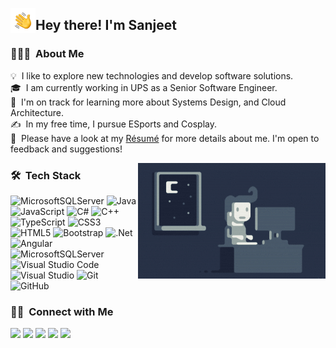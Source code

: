 
<img alt="Night Coding" src="./assets/Hand%20Wave.gif" width='40' align="left"/><h2>Hey there! I'm Sanjeet</h2>

<!-- ## 👋 &nbsp;Hey there! I'm Sanjeet -->

### 👨🏻‍💻 &nbsp;About Me

💡 &nbsp;I like to explore new technologies and develop software solutions.\
🎓 &nbsp;I am currently working in UPS as a Senior Software Engineer.\
🌱 &nbsp;I'm on track for learning more about Systems Design, and Cloud Architecture.\
✍️ &nbsp;In my free time, I pursue ESports and Cosplay.\
📄 &nbsp;Please have a look at my [Résumé](https://sanjeet-jain.github.io/assets/files/Sanjeet_Jain_Resume.pdf) for more details about me. I'm open to feedback and suggestions!

<img alt="Night Coding" src="https://raw.githubusercontent.com/sanjeet-jain/sanjeet-jain/main/assets/Night-Coding.gif" align="right"/>

### 🛠 &nbsp;Tech Stack

![MicrosoftSQLServer](https://img.shields.io/badge/Microsoft%20SQL%20Sever-CC2927?style=for-the-badge&logo=microsoft%20sql%20server&logoColor=white)
![Java](https://img.shields.io/badge/java-%23ED8B00.svg?style=for-the-badge&logo=java&logoColor=white)
![JavaScript](https://img.shields.io/badge/javascript-%23323330.svg?style=for-the-badge&logo=javascript&logoColor=%23F7DF1E)
![C#](https://img.shields.io/badge/c%23-%23239120.svg?style=for-the-badge&logo=c-sharp&logoColor=white)
![C++](https://img.shields.io/badge/c++-%2300599C.svg?style=for-the-badge&logo=c%2B%2B&logoColor=white)
![TypeScript](https://img.shields.io/badge/typescript-%23007ACC.svg?style=for-the-badge&logo=typescript&logoColor=white)
![CSS3](https://img.shields.io/badge/css3-%231572B6.svg?style=for-the-badge&logo=css3&logoColor=white)
![HTML5](https://img.shields.io/badge/html5-%23E34F26.svg?style=for-the-badge&logo=html5&logoColor=white)
![Bootstrap](https://img.shields.io/badge/bootstrap-%23563D7C.svg?style=for-the-badge&logo=bootstrap&logoColor=white)
![.Net](https://img.shields.io/badge/.NET-5C2D91?style=for-the-badge&logo=.net&logoColor=white)
![Angular](https://img.shields.io/badge/angular-%23DD0031.svg?style=for-the-badge&logo=angular&logoColor=white)
![MicrosoftSQLServer](https://img.shields.io/badge/Microsoft%20SQL%20Sever-CC2927?style=for-the-badge&logo=microsoft%20sql%20server&logoColor=white)
![Visual Studio Code](https://img.shields.io/badge/Visual%20Studio%20Code-0078d7.svg?style=for-the-badge&logo=visual-studio-code&logoColor=white)
![Visual Studio](https://img.shields.io/badge/Visual%20Studio-5C2D91.svg?style=for-the-badge&logo=visual-studio&logoColor=white)
![Git](https://img.shields.io/badge/git-%23F05033.svg?style=for-the-badge&logo=git&logoColor=white)
![GitHub](https://img.shields.io/badge/github-%23121011.svg?style=for-the-badge&logo=github&logoColor=white)


<!-- 
### ⚙️ &nbsp;GitHub Analytics

<p align="center">
<a href="https://github.com/sanjeet-jain">
  <img height="180em" src="https://github-readme-stats-eight-theta.vercel.app/api?username=sanjeet-jain&show_icons=true&theme=algolia&include_all_commits=true&count_private=true"/>
  <img height="180em" src="https://github-readme-stats-eight-theta.vercel.app/api/top-langs/?username=sanjeet-jain&layout=compact&langs_count=8&theme=algolia"/>
</a>
</p> -->

### 🤝🏻 &nbsp;Connect with Me

<a href="https://linkedin.com/in/sanjeet-jain"><img src="https://img.shields.io/badge/Sanjeet Jain-%230077B5.svg?style=for-the-badge&logo=linkedin&logoColor=white" /></a>
<a href="https://sanjeet-jain.github.io/"><img src="https://img.shields.io/badge/sanjeet_jain.github.io-%23121011.svg?style=for-the-badge&logo=github&logoColor=white"/></a>
<a href="https://steamcommunity.com/id/tkpro_sanjeet/"><img src="https://img.shields.io/badge/Jain_S-%23000000.svg?style=for-the-badge&logo=steam&logoColor=white"/></a>
<a href="mailto:sanjeetjain241210@gmail.com"><img src="https://img.shields.io/badge/Gmail-D14836?style=for-the-badge&logo=gmail&logoColor=white"/></a>
<a href="https://www.facebook.com/tkprosanjeet/"><img src="https://img.shields.io/badge/Facebook-%231877F2.svg?style=for-the-badge&logo=Facebook&logoColor=white"/></a>

